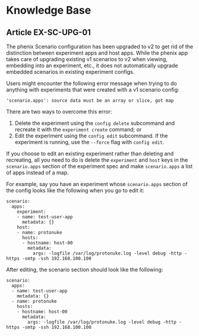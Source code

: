 # Knowledge Base

## Article EX-SC-UPG-01

The phenix Scenario configuration has been upgraded to v2 to get rid of the
distinction between experiment apps and host apps. While the phenix app takes
care of upgrading existing v1 scenarios to v2 when viewing, embedding into an
experiment, etc., it does not automatically upgrade embedded scenarios in
existing experiment configs.

Users might encounter the following error message when trying to do anything
with experiments that were created with a v1 scenario config:

```
'scenario.apps': source data must be an array or slice, got map
```

There are two ways to overcome this error:

1. Delete the experiment using the `config delete` subcommand and recreate it
   with the `experiment create` command; or
1. Edit the experiment using the `config edit` subcommand. If the experiment
   is running, use the `--force` flag with `config edit`.

If you choose to edit an existing experiment rather than deleting and
recreating, all you need to do is delete the `experiment` and `host` keys in the
`scenario.apps` section of the experiment spec and make `scenario.apps` a list
of apps instead of a map.

For example, say you have an experiment whose `scenario.apps` section of the
config looks like the following when you go to edit it:

```
scenario:
  apps:
    experiment:
    - name: test-user-app
      metadata: {}
    host:
    - name: protonuke
      hosts:
      - hostname: host-00
        metadata:
          args: -logfile /var/log/protonuke.log -level debug -http -https -smtp -ssh 192.168.100.100
```

After editing, the scenario section should look like the following:

```
scenario:
  apps:
  - name: test-user-app
    metadata: {}
  - name: protonuke
    hosts:
    - hostname: host-00
      metadata:
        args: -logfile /var/log/protonuke.log -level debug -http -https -smtp -ssh 192.168.100.100
```
